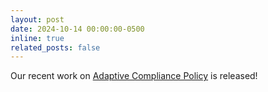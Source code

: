 ```yaml
---
layout: post
date: 2024-10-14 00:00:00-0500
inline: true
related_posts: false
---
```

Our recent work on [Adaptive Compliance Policy](https://adaptive-compliance.github.io/) is released!
